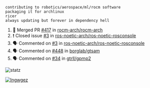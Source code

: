 ```
contributing to robotics/aerospace/ml/rocm software
packaging it for archlinux
ricer
always updating but forever in dependency hell
```

<!--START_SECTION:activity-->
1. 🎉 Merged PR [#417](https://github.com//rocm-arch/rocm-arch/pull/417) in [rocm-arch/rocm-arch](https://github.com//rocm-arch/rocm-arch)
2. ❗️ Closed issue [#3](https://github.com//ros-noetic-arch/ros-noetic-rosconsole/issues/3) in [ros-noetic-arch/ros-noetic-rosconsole](https://github.com//ros-noetic-arch/ros-noetic-rosconsole)
3. 🗣 Commented on [#3](https://github.com//ros-noetic-arch/ros-noetic-rosconsole/issues/3) in [ros-noetic-arch/ros-noetic-rosconsole](https://github.com//ros-noetic-arch/ros-noetic-rosconsole)
4. 🗣 Commented on [#448](https://github.com//borglab/gtsam/issues/448) in [borglab/gtsam](https://github.com//borglab/gtsam)
5. 🗣 Commented on [#34](https://github.com//gtrll/gpmp2/issues/34) in [gtrll/gpmp2](https://github.com//gtrll/gpmp2)
<!--END_SECTION:activity-->


![statz](https://github-readme-stats.vercel.app/api?username=acxz&include_all_commits=true&show_icons=true)

[![lngwgez](https://github-readme-stats.vercel.app/api/top-langs/?username=acxz&layout=compact)](https://github.com/acxz/github-readme-stats)


<!--
**acxz/acxz** is a ✨ _special_ ✨ repository because its `README.md` (this file) appears on your GitHub profile.

Here are some ideas to get you started:

- 🔭 I’m currently working on ...
- 🌱 I’m currently learning ...
- 👯 I’m looking to collaborate on ...
- 🤔 I’m looking for help with ...
- 💬 Ask me about ...
- 📫 How to reach me: ...
- 😄 Pronouns: ...
- ⚡ Fun fact: ...
-->
